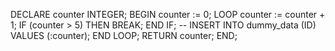  DECLARE
        counter INTEGER;
    BEGIN
        counter := 0;
        LOOP
            counter := counter + 1;
            IF (counter > 5) THEN
                BREAK;
            END IF;
            -- INSERT INTO dummy_data (ID) VALUES (:counter);
        END LOOP;
        RETURN counter;
    END;
